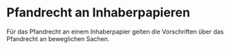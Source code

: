 # Pfandrecht an Inhaberpapieren

Für das Pfandrecht an einem Inhaberpapier gelten die Vorschriften über das Pfandrecht an beweglichen Sachen.